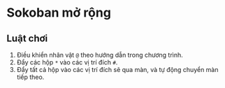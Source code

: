 # Sokoban mở rộng

## Luật chơi
1. Điều khiển nhân vật `@` theo hướng dẫn trong chương trình.
2. Đẩy các hộp `*` vào các vị trí đích `#`.
3. Đẩy tất cả hộp vào các vị trí đích sẽ qua màn, và tự động chuyển màn tiếp theo.

